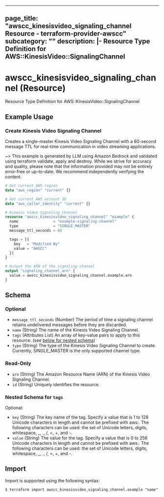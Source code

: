 
---
page_title: "awscc_kinesisvideo_signaling_channel Resource - terraform-provider-awscc"
subcategory: ""
description: |-
  Resource Type Definition for AWS::KinesisVideo::SignalingChannel
---

# awscc_kinesisvideo_signaling_channel (Resource)

Resource Type Definition for AWS::KinesisVideo::SignalingChannel

## Example Usage

### Create Kinesis Video Signaling Channel

Creates a single-master Kinesis Video Signaling Channel with a 60-second message TTL for real-time communication in video streaming applications.

~> This example is generated by LLM using Amazon Bedrock and validated using terraform validate, apply and destroy. While we strive for accuracy and quality, please note that the information provided may not be entirely error-free or up-to-date. We recommend independently verifying the content.

```terraform
# Get current AWS region
data "aws_region" "current" {}

# Get current AWS account ID
data "aws_caller_identity" "current" {}

# Kinesis Video Signaling Channel
resource "awscc_kinesisvideo_signaling_channel" "example" {
  name                = "example-signaling-channel"
  type                = "SINGLE_MASTER"
  message_ttl_seconds = 60

  tags = [{
    key   = "Modified By"
    value = "AWSCC"
  }]
}

# Output the ARN of the signaling channel
output "signaling_channel_arn" {
  value = awscc_kinesisvideo_signaling_channel.example.arn
}
```

<!-- schema generated by tfplugindocs -->
## Schema

### Optional

- `message_ttl_seconds` (Number) The period of time a signaling channel retains undelivered messages before they are discarded.
- `name` (String) The name of the Kinesis Video Signaling Channel.
- `tags` (Attributes List) An array of key-value pairs to apply to this resource. (see [below for nested schema](#nestedatt--tags))
- `type` (String) The type of the Kinesis Video Signaling Channel to create. Currently, SINGLE_MASTER is the only supported channel type.

### Read-Only

- `arn` (String) The Amazon Resource Name (ARN) of the Kinesis Video Signaling Channel.
- `id` (String) Uniquely identifies the resource.

<a id="nestedatt--tags"></a>
### Nested Schema for `tags`

Optional:

- `key` (String) The key name of the tag. Specify a value that is 1 to 128 Unicode characters in length and cannot be prefixed with aws:. The following characters can be used: the set of Unicode letters, digits, whitespace, _, ., /, =, +, and -.
- `value` (String) The value for the tag. Specify a value that is 0 to 256 Unicode characters in length and cannot be prefixed with aws:.  The following characters can be used: the set of Unicode letters, digits, whitespace, _, ., /, =, +, and -.

## Import

Import is supported using the following syntax:

```shell
$ terraform import awscc_kinesisvideo_signaling_channel.example "name"
```

